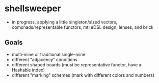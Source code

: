 # shellsweeper
* in progress, applying a little singleton/sized vectors, comonads/representable functors, mtl eDSL design, lenses, and brick

## Goals
* multi-mine or traditional single-mine
* different "adjacency" conditions
* different shaped boards (must be representative functor, have a Hashable index)
* different "marking" schemes (mark with different colors and numbers)
